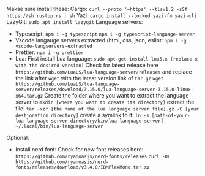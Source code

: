 Makse sure install these:
Cargo:
`curl --proto '=https' --tlsv1.2 -sSf https://sh.rustup.rs | sh`
Yazi:
`cargo install --locked yazi-fm yazi-cli`
LazyGit:
`sudo apt install lazygit`
Language servers:
- Typescript:
  `npm i -g typescript`
  `npm i -g typescript-language-server`
- Vscode langauge servers extracted (html, css, json, eslint:
  `npm i -g vscode-langservers-extracted`
- Prettier:
  `npm i -g prettier`
- Lua:
  First install Lua language:
  `sudo apt-get install lua5.x (replace x with the desired version)`
  Check for latest release here `https://github.com/LuaLS/lua-language-server/releases` and replace the link after `wget` with the latest version link of `tar.gz`
  `wget https://github.com/LuaLS/lua-language-server/releases/download/3.15.0/lua-language-server-3.15.0-linux-x64.tar.gz`
  Create the folder where you want to extract the language server to
  `mkdir [where you want to create its directory]`
  extract the file:
  `tar -xzf [the name of the lua language server file].gz -C [your destionation directory]`
  create a symlink to it:
  `ln -s [path-of-your-lua-language-server-directory/bin/lua-language-server] ~/.local/bin/lua-language-server`

Optional:

 - Install nerd font:
   Check for new font releases here: `https://github.com/ryanoasis/nerd-fonts/releases`
   `curl -OL https://github.com/ryanoasis/nerd-fonts/releases/download/v3.4.0/IBMPlexMono.tar.xz`
    
